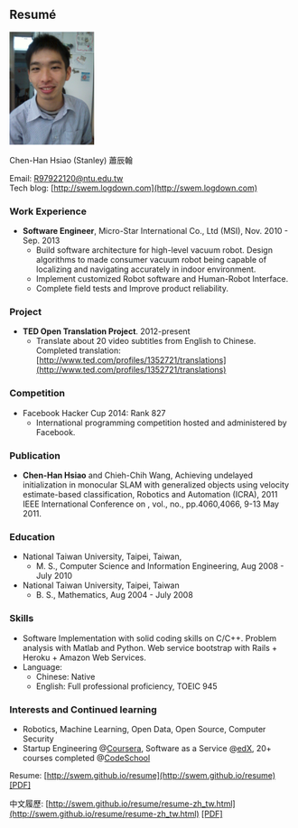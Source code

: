 ## Resumé


<img src="photo.jpg" alt="photo" style="width: 150px;"/>

Chen-Han Hsiao (Stanley) 蕭辰翰

Email: <R97922120@ntu.edu.tw>  
Tech blog: [http://swem.logdown.com](http://swem.logdown.com)

### Work Experience

*   **Software Engineer**, Micro-Star International Co., Ltd (MSI),
    Nov. 2010 - Sep. 2013
    - Build software architecture for high-level vacuum robot. Design algorithms to made consumer vacuum robot being capable of localizing and navigating accurately in indoor environment. 
    - Implement customized Robot software and Human-Robot Interface.
    - Complete field tests and Improve product reliability.

### Project

*   **TED Open Translation Project**. 2012-present
    -  Translate about 20 video subtitles from English to Chinese. Completed translation: [http://www.ted.com/profiles/1352721/translations](http://www.ted.com/profiles/1352721/translations)

### Competition

*   Facebook Hacker Cup 2014: Rank 827
    - International programming competition hosted and administered by Facebook.

### Publication

*   **Chen-Han Hsiao** and Chieh-Chih Wang, Achieving undelayed initialization in monocular SLAM with generalized objects using velocity estimate-based classification, Robotics and Automation (ICRA), 2011 IEEE International Conference on , vol., no., pp.4060,4066, 9-13 May 2011.

### Education

*   National Taiwan University, Taipei, Taiwan, 
    * M. S., Computer Science and Information Engineering, Aug 2008 - July 2010
*   National Taiwan University, Taipei, Taiwan
    * B. S., Mathematics, Aug 2004 - July 2008

### Skills
*   Software Implementation with solid coding skills on C/C++. Problem analysis with Matlab and Python. Web service bootstrap with Rails + Heroku + Amazon Web Services.
*   Language:
    * Chinese: Native
    * English: Full professional proficiency, TOEIC 945

### Interests and Continued learning

*   Robotics, Machine Learning, Open Data, Open Source, Computer Security
*   Startup Engineering @[Coursera](https://www.coursera.org/), Software as a Service @[edX](https://www.edx.org/), 20+ courses completed @[CodeSchool](https://www.codeschool.com/)


Resume: [http://swem.github.io/resume](http://swem.github.io/resume) [[PDF]](https://raw.github.com/swem/resume/master/resume.pdf)

中文履歷: [http://swem.github.io/resume/resume-zh_tw.html](http://swem.github.io/resume/resume-zh_tw.html) [[PDF]](https://raw.github.com/swem/resume/master/resume-zh_tw.pdf)
